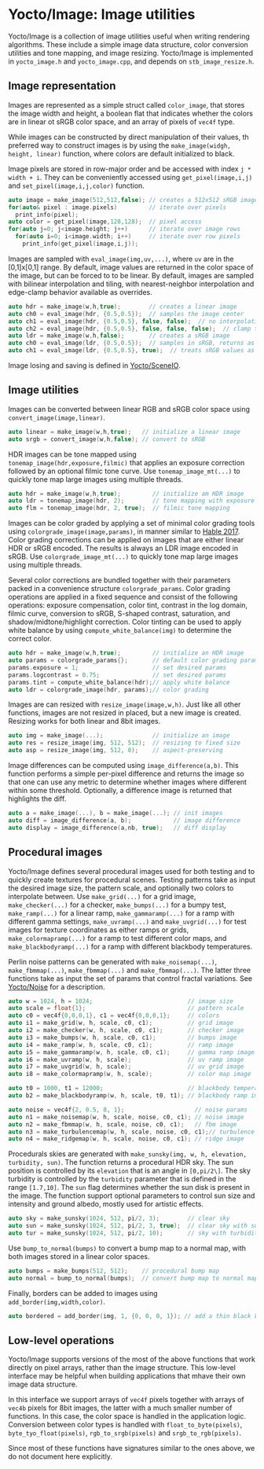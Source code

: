 # Yocto/Image: Image utilities

Yocto/Image is a collection of image utilities useful when writing rendering
algorithms. These include a simple image data structure, color conversion
utilities and tone mapping, and image resizing.
Yocto/Image is implemented in `yocto_image.h` and `yocto_image.cpp`, and
depends on `stb_image_resize.h`.

## Image representation

Images are represented as a simple struct called `color_image`, that stores
the image width and height, a boolean flat that indicates whether the colors
are in linear ot sRGB color space, and an array of pixels of `vec4f` type.

While images can be constructed by direct manipulation of their values,
th preferred way to construct images is by using the
`make_image(widgh, height, linear)` function, where colors are default
initialized to black.

Image pixels are stored in row-major order and be accessed with index
`j * width + i`. They can be conveniently accessed using `get_pixel(image,i,j)`
and `set_pixel(image,i,j,color)` function.

```cpp
auto image = make_image(512,512,false); // creates a 512x512 sRGB image
for(auto& pixel : image.pixels)         // iterate over pixels
  print_info(pixel);
auto color = get_pixel(image,128,128);  // pixel access
for(auto j=0; j<image.height; j++)      // iterate over image rows
  for(auto i=0; i<image.width; i++)     // iterate over row pixels
    print_info(get_pixel(image,i,j));
```

Images are sampled with `eval_image(img,uv,...)`, where `uv` are in
the [0,1]x[0,1] range. By default, image values are returned in the color
space of the image, but can be forced to to be linear.
By default, images are sampled with bilinear interpolation and tiling,
with nearest-neighbor interpolation and edge-clamp behavior available
as overrides.

```cpp
auto hdr = make_image(w,h,true);        // creates a linear image
auto ch0 = eval_image(hdr, {0.5,0.5});  // samples the image center
auto ch1 = eval_image(hdr, {0.5,0.5}, false, false);  // no interpolation
auto ch2 = eval_image(hdr, {0.5,0.5}, false, false, false);  // clamp to edge
auto ldr = make_image(w,h,false);       // creates a sRGB image
auto ch0 = eval_image(ldr, {0.5,0.5});  // samples in sRGB, returns as sRGB
auto ch1 = eval_image(ldr, {0.5,0.5}, true);  // treats sRGB values as linear
```

Image losing and saving is defined in [Yocto/SceneIO](yocto_sceneio.md).

## Image utilities

Images can be converted between linear RGB and sRGB color space using
`convert_image(image,linear)`.

```cpp
auto linear = make_image(w,h,true);   // initialize a linear image
auto srgb = convert_image(w,h,false); // convert to sRGB
```

HDR images can be tone mapped using `tonemap_image(hdr,exposure,filmic)`
that applies an exposure correction followed by an optional filmic tone curve.
Use `tonemap_image_mt(...)` to quickly tone map large images using
multiple threads.

```cpp
auto hdr = make_image(w,h,true);         // initialize am HDR image
auto ldr = tonemap_image(hdr, 2);        // tone mapping with exposure 2
auto flm = tonemap_image(hdr, 2, true);  // filmic tone mapping
```

Images can be color graded by applying a set of minimal color grading tools
using `colorgrade_image(image,params)`, in manner similar to
[Hable 2017](http://filmicworlds.com/blog/minimal-color-grading-tools/).
Color grading corrections can be applied on images that are either linear HDR
or sRGB encoded. The results is always an LDR image encoded in sRGB.
Use `colorgrade_image_mt(...)` to quickly tone map large images using
multiple threads.

Several color corrections are bundled together with their parameters
packed in a convenience structure `colorgrade_params`.
Color grading operations are applied in a fixed sequence and consist of the
following operations: exposure compensation, color tint, contrast in the log domain,
filmic curve, conversion to sRGB, S-shaped contrast, saturation,
and shadow/midtone/highlight correction.
Color tinting can be used to apply white balance by using
`compute_white_balance(img)` to determine the correct color.

```cpp
auto hdr = make_image(w,h,true);         // initialize an HDR image
auto params = colorgrade_params{};       // default color grading params
params.exposure = 1;                     // set desired params
params.logcontrast = 0.75;               // set desired params
params.tint = compute_white_balance(hdr);// apply white balance
auto ldr = colorgrade_image(hdr, params);// color grading
```

Images are can resized with `resize_image(image,w,h)`. Just like all other
functions, images are not resized in placed, but a new image is created.
Resizing works for both linear and 8bit images.

```cpp
auto img = make_image(...);              // initialize an image
auto res = resize_image(img, 512, 512);  // resizing to fixed size
auto asp = resize_image(img, 512, 0);    // aspect-preserving
```

Image differences can be computed using `image_difference(a,b)`. This function
performs a simple per-pixel difference and returns the image so that one can
use any metric to determine whether images where different within some threshold.
Optionally, a difference image is returned that highlights the diff.

```cpp
auto a = make_image(...), b = make_image(...); // init images
auto diff = image_difference(a, b);            // image difference
auto display = image_difference(a,nb, true);   // diff display
```

## Procedural images

Yocto/Image defines several procedural images used for both testing and to
quickly create textures for procedural scenes. Testing patterns take as input
the desired image size, the pattern scale, and optionally two colors to
interpolate between. Use `make_grid(...)` for a grid image,
`make_checker(...)` for a checker, `make_bumps(...)` for a bumpy test,
`make_ramp(...)` for a linear ramp, `make_gammaramp(...)` for a ramp with
different gamma settings, `make_uvramp(...)` and `make_uvgrid(...)`
for test images for texture coordinates as either ramps or grids,
`make_colormapramp(...)` for a ramp to test different color maps, and
`make_blackbodyramp(...)` for a ramp with different blackbody temperatures.

Perlin noise patterns can be generated with `make_noisemap(...)`,
`make_fbmmap(...)`, `make_fbmmap(...)` and `make_fbmmap(...)`.
The latter three functions take as input the set of params that control
fractal variations. See [Yocto/Noise](yocto_noise.md) for a description.

```cpp
auto w = 1024, h = 1024;                           // image size
auto scale = float{1};                             // pattern scale
auto c0 = vec4f{0,0,0,1}, c1 = vec4f{0,0,0,1};     // colors
auto i1 = make_grid(w, h, scale, c0, c1);          // grid image
auto i2 = make_checker(w, h, scale, c0, c1);       // checker image
auto i3 = make_bumps(w, h, scale, c0, c1);         // bumps image
auto i4 = make_ramp(w, h, scale, c0, c1);          // ramp image
auto i5 = make_gammaramp(w, h, scale, c0, c1);     // gamma ramp image
auto i6 = make_uvramp(w, h, scale);                // uv ramp image
auto i7 = make_uvgrid(w, h, scale);                // uv grid image
auto i8 = make_colormapramp(w, h, scale);          // color map image

auto t0 = 1000, t1 = 12000;                        // blackbody temperatures
auto b2 = make_blackbodyramp(w, h, scale, t0, t1); // blackbody ramp image

auto noise = vec4f{2, 0.5, 8, 1};                    // noise params
auto n1 = make_noisemap(w, h, scale, noise, c0, c1); // noise image
auto n2 = make_fbmmap(w, h, scale, noise, c0, c1);   // fbm image
auto n3 = make_turbulencemap(w, h, scale, noise, c0, c1);// turbulence image
auto n4 = make_ridgemap(w, h, scale, noise, c0, c1); // ridge image
```

Procedurals skies are generated with
`make_sunsky(img, w, h, elevation, turbidity, sun)`.
The function returns a procedural HDR sky.
The sun position is controlled by its `elevation` that is an angle in `[0,pi/2\]`.
The sky turbidity is controlled by the `turbidity` parameter that is defined in
the range `[1.7,10]`. The `sun` flag determines whether the sun disk is present
in the image. The function support optional parameters to control sun size and
intensity and ground albedo, mostly used for artistic effects.

```cpp
auto sky = make_sunsky(1024, 512, pi/2, 3);        // clear sky
auto sun = make_sunsky(1024, 512, pi/2, 3, true);  // clear sky with sun
auto tur = make_sunsky(1024, 512, pi/2, 10);       // sky with turbidity
```

Use `bump_to_normal(bumps)` to convert a bump map to a normal map, with both
images stored in a linear color spaces.

```cpp
auto bumps = make_bumps(512, 512);    // procedural bump map
auto normal = bump_to_normal(bumps);  // convert bump map to normal map
```

Finally, borders can be added to images using `add_border(img,width,color)`.

```cpp
auto bordered = add_border(img, 1, {0, 0, 0, 1}); // add a thin black border
```

## Low-level operations

Yocto/Image supports versions of the most of the above functions that work
directly on pixel arrays, rather than the image structure. This low-level
interface may be helpful when building applications that mhave their own
image data structure.

In this interface we support arrays of `vec4f` pixels together with arrays of
`vec4b` pixels for 8bit images, the latter with a much smaller number of
functions. In this case, the color space is handled in the application logic.
Conversion between color types is handled with `float_to_byte(pixels)`,
`byte_tyo_float(pixels)`, `rgb_to_srgb(pixels)` and `srgb_to_rgb(pixels)`.

Since most of these functions have signatures similar to the ones above, we
do not document here explicitly.
